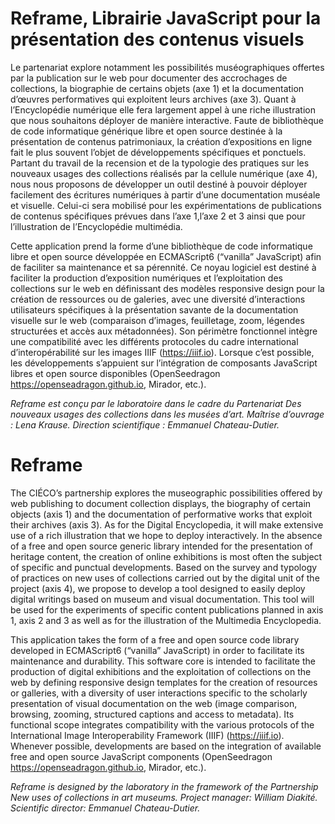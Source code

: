 # Reframe, Librairie JavaScript pour la présentation des contenus visuels 

Le partenariat explore notamment les possibilités muséographiques offertes par la publication sur le web pour documenter des accrochages de collections, la biographie de certains objets (axe 1) et la documentation d’œuvres performatives qui exploitent leurs archives (axe 3). Quant à l’Encyclopédie numérique elle fera largement appel à une riche illustration que nous souhaitons déployer de manière interactive. Faute de bibliothèque de code informatique générique libre et open source destinée à la présentation de contenus patrimoniaux, la création d’expositions en ligne fait le plus souvent l’objet de développements spécifiques et ponctuels. Partant du travail de la recension et de la typologie des pratiques sur les nouveaux usages des collections réalisés par la cellule numérique (axe 4), nous nous proposons de développer un outil destiné à pouvoir déployer facilement des écritures numériques à partir d’une documentation muséale et visuelle. Celui-ci sera mobilisé pour les expérimentations de publications de contenus spécifiques prévues dans l’axe 1,l’axe 2 et 3 ainsi que pour l’illustration de l’Encyclopédie multimédia.

Cette application prend la forme d’une bibliothèque de code informatique libre et open source développée en ECMAScript6 (“vanilla” JavaScript) afin de faciliter sa maintenance et sa pérennité. Ce noyau logiciel est destiné à faciliter la production d’exposition numériques et l’exploitation des collections sur le web en définissant des modèles responsive design pour la création de ressources ou de galeries, avec une diversité d’interactions utilisateurs spécifiques à la présentation savante de la documentation visuelle sur le web (comparaison d’images, feuilletage, zoom, légendes structurées et accès aux métadonnées). Son périmètre fonctionnel intègre une compatibilité avec les différents protocoles du cadre international d’interopérabilité sur les images IIIF (https://iiif.io). Lorsque c’est possible, les développements s’appuient sur l’intégration de composants JavaScript libres et open source disponibles (OpenSeedragon https://openseadragon.github.io, Mirador, etc.).

_Reframe est conçu par le laboratoire dans le cadre du Partenariat Des nouveaux usages des collections dans les musées d’art. Maîtrise d’ouvrage : Lena Krause. Direction scientifique : Emmanuel Chateau-Dutier._

# Reframe

The CIÉCO’s partnership explores the museographic possibilities offered by web publishing to document collection displays, the biography of certain objects (axis 1) and the documentation of performative works that exploit their archives (axis 3). As for the Digital Encyclopedia, it will make extensive use of a rich illustration that we hope to deploy interactively. In the absence of a free and open source generic library intended for the presentation of heritage content, the creation of online exhibitions is most often the subject of specific and punctual developments. Based on the survey and typology of practices on new uses of collections carried out by the digital unit of the project (axis 4), we propose to develop a tool designed to easily deploy digital writings based on museum and visual documentation. This tool will be used for the experiments of specific content publications planned in axis 1, axis 2 and 3 as well as for the illustration of the Multimedia Encyclopedia.

This application takes the form of a free and open source code library developed in ECMAScript6 (“vanilla” JavaScript) in order to facilitate its maintenance and durability. This software core is intended to facilitate the production of digital exhibitions and the exploitation of collections on the web by defining responsive design templates for the creation of resources or galleries, with a diversity of user interactions specific to the scholarly presentation of visual documentation on the web (image comparison, browsing, zooming, structured captions and access to metadata). Its functional scope integrates compatibility with the various protocols of the International Image Interoperability Framework (IIIF) (https://iiif.io). Whenever possible, developments are based on the integration of available free and open source JavaScript components (OpenSeedragon https://openseadragon.github.io, Mirador, etc.).

_Reframe is designed by the laboratory in the framework of the Partnership New uses of collections in art museums. Project manager: William Diakité. Scientific director: Emmanuel Chateau-Dutier._
